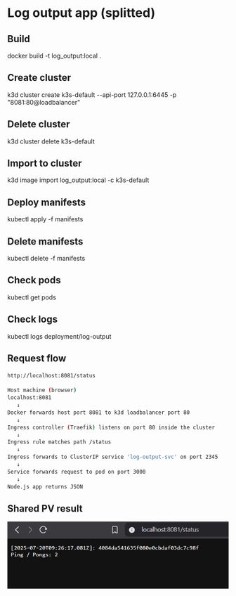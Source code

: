 # Log output app (splitted)

## Build

docker build -t log_output:local .

## Create cluster

k3d cluster create k3s-default --api-port 127.0.0.1:6445 -p "8081:80@loadbalancer"

## Delete cluster

k3d cluster delete k3s-default

## Import to cluster

k3d image import log_output:local -c k3s-default

## Deploy manifests

kubectl apply -f manifests

## Delete manifests

kubectl delete -f manifests

## Check pods

kubectl get pods

## Check logs

kubectl logs deployment/log-output

## Request flow

```bash
http://localhost:8081/status

Host machine (browser)
localhost:8081
   ↓
Docker forwards host port 8081 to k3d loadbalancer port 80
   ↓
Ingress controller (Traefik) listens on port 80 inside the cluster
   ↓
Ingress rule matches path /status
   ↓
Ingress forwards to ClusterIP service 'log-output-svc' on port 2345
   ↓
Service forwards request to pod on port 3000
   ↓
Node.js app returns JSON
```

## Shared PV result

![PV result ss](docs/pv.png)
